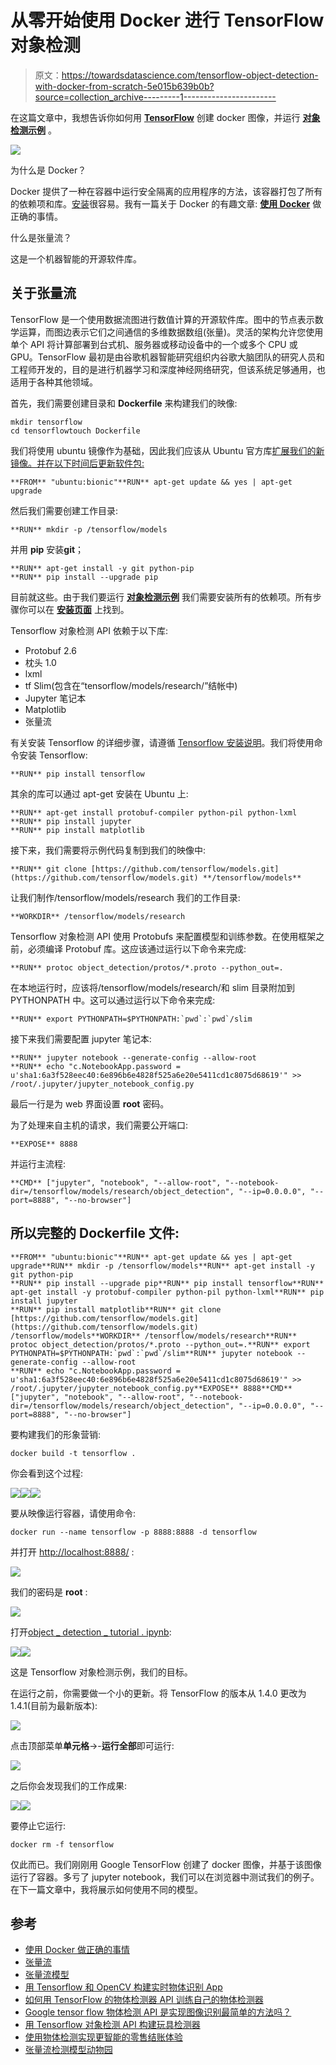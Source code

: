 # 从零开始使用 Docker 进行 TensorFlow 对象检测

> 原文：<https://towardsdatascience.com/tensorflow-object-detection-with-docker-from-scratch-5e015b639b0b?source=collection_archive---------1----------------------->

在这篇文章中，我想告诉你如何用 [**TensorFlow**](https://www.tensorflow.org/) 创建 docker 图像，并运行 [**对象检测示例**](https://github.com/tensorflow/models/tree/master/research/object_detection) 。

![](img/06cefe5274f1745b16ea3b4fdb296d60.png)

为什么是 Docker？

Docker 提供了一种在容器中运行安全隔离的应用程序的方法，该容器打包了所有的依赖项和库。[安装](https://docs.docker.com/engine/installation/)很容易。我有一篇关于 Docker 的有趣文章: [**使用 Docker**](https://hackernoon.com/making-right-things-using-docker-7296cf0f6c6e) 做正确的事情。

什么是张量流？

这是一个机器智能的开源软件库。

## 关于张量流

TensorFlow 是一个使用数据流图进行数值计算的开源软件库。图中的节点表示数学运算，而图边表示它们之间通信的多维数据数组(张量)。灵活的架构允许您使用单个 API 将计算部署到台式机、服务器或移动设备中的一个或多个 CPU 或 GPU。TensorFlow 最初是由谷歌机器智能研究组织内谷歌大脑团队的研究人员和工程师开发的，目的是进行机器学习和深度神经网络研究，但该系统足够通用，也适用于各种其他领域。

首先，我们需要创建目录和 **Dockerfile** 来构建我们的映像:

```
mkdir tensorflow
cd tensorflowtouch Dockerfile
```

我们将使用 ubuntu 镜像作为基础，因此我们应该从 Ubuntu 官方库[扩展我们的新镜像。并在以下时间后更新软件包:](https://hub.docker.com/_/ubuntu/)

```
**FROM** "ubuntu:bionic"**RUN** apt-get update && yes | apt-get upgrade
```

然后我们需要创建工作目录:

```
**RUN** mkdir -p /tensorflow/models
```

并用 **pip** 安装**git**；

```
**RUN** apt-get install -y git python-pip
**RUN** pip install --upgrade pip
```

目前就这些。由于我们要运行 [**对象检测示例**](https://github.com/tensorflow/models/tree/master/research/object_detection) 我们需要安装所有的依赖项。所有步骤你可以在 [**安装页面**](https://github.com/tensorflow/models/blob/master/research/object_detection/g3doc/installation.md) 上找到。

Tensorflow 对象检测 API 依赖于以下库:

*   Protobuf 2.6
*   枕头 1.0
*   lxml
*   tf Slim(包含在“tensorflow/models/research/”结帐中)
*   Jupyter 笔记本
*   Matplotlib
*   张量流

有关安装 Tensorflow 的详细步骤，请遵循 [Tensorflow 安装说明](https://www.tensorflow.org/install/)。我们将使用命令安装 Tensorflow:

```
**RUN** pip install tensorflow
```

其余的库可以通过 apt-get 安装在 Ubuntu 上:

```
**RUN** apt-get install protobuf-compiler python-pil python-lxml
**RUN** pip install jupyter
**RUN** pip install matplotlib
```

接下来，我们需要将示例代码复制到我们的映像中:

```
**RUN** git clone [https://github.com/tensorflow/models.git](https://github.com/tensorflow/models.git) **/tensorflow/models**
```

让我们制作/tensorflow/models/research 我们的工作目录:

```
**WORKDIR** /tensorflow/models/research
```

Tensorflow 对象检测 API 使用 Protobufs 来配置模型和训练参数。在使用框架之前，必须编译 Protobuf 库。这应该通过运行以下命令来完成:

```
**RUN** protoc object_detection/protos/*.proto --python_out=.
```

在本地运行时，应该将/tensorflow/models/research/和 slim 目录附加到 PYTHONPATH 中。这可以通过运行以下命令来完成:

```
**RUN** export PYTHONPATH=$PYTHONPATH:`pwd`:`pwd`/slim
```

接下来我们需要配置 jupyter 笔记本:

```
**RUN** jupyter notebook --generate-config --allow-root
**RUN** echo "c.NotebookApp.password = u'sha1:6a3f528eec40:6e896b6e4828f525a6e20e5411cd1c8075d68619'" >> /root/.jupyter/jupyter_notebook_config.py
```

最后一行是为 web 界面设置 **root** 密码。

为了处理来自主机的请求，我们需要公开端口:

```
**EXPOSE** 8888
```

并运行主流程:

```
**CMD** ["jupyter", "notebook", "--allow-root", "--notebook-dir=/tensorflow/models/research/object_detection", "--ip=0.0.0.0", "--port=8888", "--no-browser"]
```

## 所以完整的 Dockerfile 文件:

```
**FROM** "ubuntu:bionic"**RUN** apt-get update && yes | apt-get upgrade**RUN** mkdir -p /tensorflow/models**RUN** apt-get install -y git python-pip
**RUN** pip install --upgrade pip**RUN** pip install tensorflow**RUN** apt-get install -y protobuf-compiler python-pil python-lxml**RUN** pip install jupyter
**RUN** pip install matplotlib**RUN** git clone [https://github.com/tensorflow/models.git](https://github.com/tensorflow/models.git) /tensorflow/models**WORKDIR** /tensorflow/models/research**RUN** protoc object_detection/protos/*.proto --python_out=.**RUN** export PYTHONPATH=$PYTHONPATH:`pwd`:`pwd`/slim**RUN** jupyter notebook --generate-config --allow-root
**RUN** echo "c.NotebookApp.password = u'sha1:6a3f528eec40:6e896b6e4828f525a6e20e5411cd1c8075d68619'" >> /root/.jupyter/jupyter_notebook_config.py**EXPOSE** 8888**CMD** ["jupyter", "notebook", "--allow-root", "--notebook-dir=/tensorflow/models/research/object_detection", "--ip=0.0.0.0", "--port=8888", "--no-browser"]
```

要构建我们的形象营销:

```
docker build -t tensorflow .
```

你会看到这个过程:

![](img/7d170c3c64b0094cedb4e931d35944e9.png)![](img/f5e0c0d803d926ed105d1d590588db08.png)![](img/a3dd6b54a72c376b65021390a9145b6a.png)

要从映像运行容器，请使用命令:

```
docker run --name tensorflow -p 8888:8888 -d tensorflow
```

并打开 [http://localhost:8888/](http://localhost:8888/:) :

![](img/6d96ac2d6806788a5920bd3568ad1b95.png)

我们的密码是 **root** :

![](img/62ff2dec79fb054af0995a7f90952616.png)

打开[object _ detection _ tutorial . ipynb](http://localhost:8888/notebooks/object_detection_tutorial.ipynb):

![](img/91e428bf6c607dc0378bc2021f13d35d.png)![](img/b0d49914648384a31e70f307ceffa62b.png)

这是 Tensorflow 对象检测示例，我们的目标。

在运行之前，你需要做一个小的更新。将 TensorFlow 的版本从 1.4.0 更改为 1.4.1(目前为最新版本):

![](img/8da810ccf777412a2705ff1729777c1d.png)

点击顶部菜单**单元格**->-**运行全部**即可运行:

![](img/7cc03c01d50b3fc7646aa38cf69bf2cd.png)

之后你会发现我们的工作成果:

![](img/847179913afb80c2844ae7be05f3f835.png)![](img/f25b350b1bf0e80a8812aff262c0268f.png)

要停止它运行:

```
docker rm -f tensorflow
```

仅此而已。我们刚刚用 Google TensorFlow 创建了 docker 图像，并基于该图像运行了容器。多亏了 jupyter notebook，我们可以在浏览器中测试我们的例子。在下一篇文章中，我将展示如何使用不同的模型。

## 参考

*   [使用 Docker 做正确的事情](https://hackernoon.com/making-right-things-using-docker-7296cf0f6c6e)
*   [张量流](https://www.tensorflow.org/)
*   [张量流模型](https://github.com/tensorflow/models)
*   [用 Tensorflow 和 OpenCV 构建实时物体识别 App](/building-a-real-time-object-recognition-app-with-tensorflow-and-opencv-b7a2b4ebdc32)
*   [如何用 TensorFlow 的物体检测器 API 训练自己的物体检测器](/how-to-train-your-own-object-detector-with-tensorflows-object-detector-api-bec72ecfe1d9)
*   [Google tensor flow 物体检测 API 是实现图像识别最简单的方法吗？](/is-google-tensorflow-object-detection-api-the-easiest-way-to-implement-image-recognition-a8bd1f500ea0)
*   [用 Tensorflow 对象检测 API 构建玩具检测器](/building-a-toy-detector-with-tensorflow-object-detection-api-63c0fdf2ac95)
*   [使用物体检测实现更智能的零售结账体验](/using-object-detection-for-a-smarter-retail-checkout-experience-3f39acef857b)
*   [张量流检测模型动物园](https://github.com/tensorflow/models/blob/master/research/object_detection/g3doc/detection_model_zoo.md)